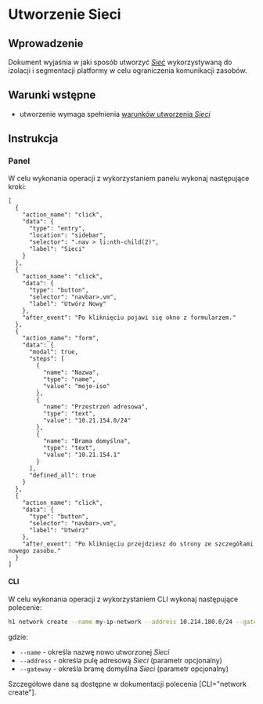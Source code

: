 # Utworzenie Sieci

## Wprowadzenie

Dokument wyjaśnia w jaki sposób utworzyć *[Sieć](/resource/networking/network.md)* wykorzystywaną do izolacji i segmentacji platformy w celu ograniczenia komunikacji zasobów.

## Warunki wstępne

* utworzenie wymaga spełnienia [warunków utworzenia *Sieci*](/resource/networking/network.md#utworzenie)

## Instrukcja

### Panel
      
W celu wykonania operacji z wykorzystaniem panelu wykonaj następujące kroki:
     
```guide
[
  {
    "action_name": "click",
    "data": {
      "type": "entry",
      "location": "sidebar",
      "selector": ".nav > li:nth-child(2)",
      "label": "Sieci"
    }
  },
  {
    "action_name": "click",
    "data": {
      "type": "button",
      "selector": "navbar>.vm",
      "label": "Utwórz Nowy"
    },
    "after_event": "Po kliknięciu pojawi się okno z formularzem."
  },    
  {
    "action_name": "form",
    "data": {
      "modal": true,
      "steps": [
        {
          "name": "Nazwa",
          "type": "name",
          "value": "moje-iso"
        },
        {
          "name": "Przestrzeń adresowa",
          "type": "text",
          "value": "10.21.154.0/24"
        },
        {
          "name": "Brama domyślna",
          "type": "text",
          "value": "10.21.154.1"
        }
      ],
      "defined_all": true
    }
  },
  {
    "action_name": "click",
    "data": {
      "type": "button",
      "selector": "navbar>.vm",
      "label": "Utwórz"
    },
    "after_event": "Po kliknięciu przejdziesz do strony ze szczegółami nowego zasobu."
  }
]
```

#### CLI

W celu wykonania operacji z wykorzystaniem CLI wykonaj następujące polecenie:

```bash
h1 network create --name my-ip-network --address 10.214.180.0/24 --gateway 10.214.180.10
```

gdzie:

 * ```--name``` - określa nazwę nowo utworzonej *Sieci*
 * ```--address``` - określa pulę adresową *Sieci* (parametr opcjonalny)
 * ```--gateway``` - określa bramę domyślna *Sieci* (parametr opcjonalny)

Szczegółowe dane są dostępne w dokumentacji polecenia [CLI="network create"].